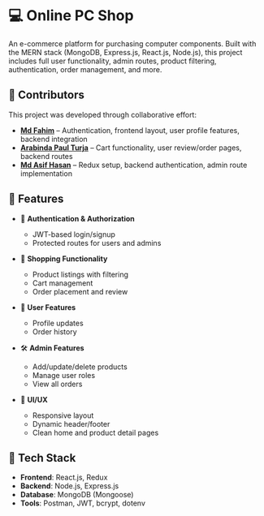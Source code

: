 # 💻 Online PC Shop

An e-commerce platform for purchasing computer components. Built with the MERN stack (MongoDB, Express.js, React.js, Node.js), this project includes full user functionality, admin routes, product filtering, authentication, order management, and more.


## 👥 Contributors

This project was developed through collaborative effort:

- [**Md Fahim**](https://github.com/MdFahim85) – Authentication, frontend layout, user profile features, backend integration
- [**Arabinda Paul Turja**](https://github.com/arabindaturja) – Cart functionality, user review/order pages, backend routes
- [**Md Asif Hasan**](https://github.com/asifhasan007) – Redux setup, backend authentication, admin route implementation


## 📌 Features

- 🔐 **Authentication & Authorization**
  - JWT-based login/signup
  - Protected routes for users and admins

- 🛒 **Shopping Functionality**
  - Product listings with filtering
  - Cart management
  - Order placement and review

- 🧑 **User Features**
  - Profile updates
  - Order history

- 🛠️ **Admin Features**
  - Add/update/delete products
  - Manage user roles
  - View all orders

- 🧭 **UI/UX**
  - Responsive layout
  - Dynamic header/footer
  - Clean home and product detail pages


## 🚀 Tech Stack

- **Frontend**: React.js, Redux
- **Backend**: Node.js, Express.js
- **Database**: MongoDB (Mongoose)
- **Tools**: Postman, JWT, bcrypt, dotenv
